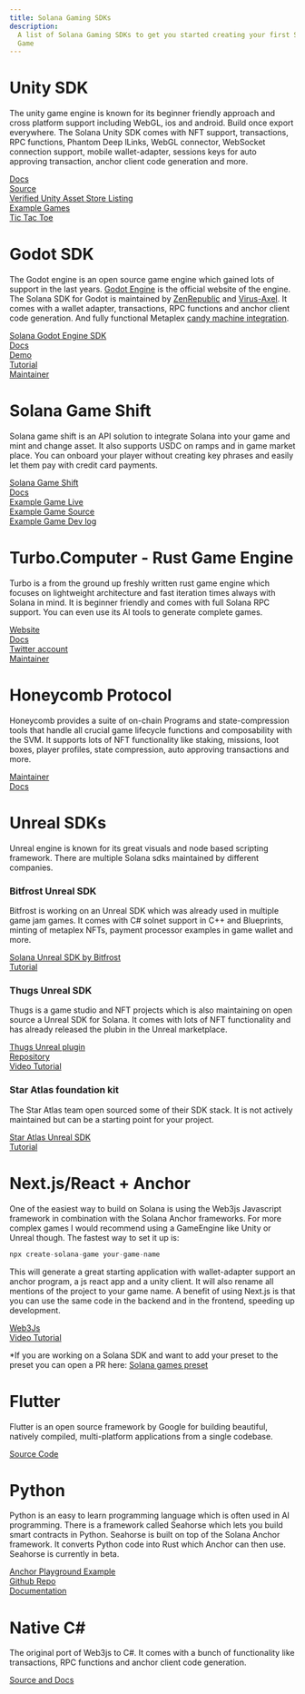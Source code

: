 ```yaml
---
title: Solana Gaming SDKs
description:
  A list of Solana Gaming SDKs to get you started creating your first Solana
  Game
---
```


# Unity SDK

The unity game engine is known for its beginner friendly approach and cross
platform support including WebGL, ios and android. Build once export everywhere.
The Solana Unity SDK comes with NFT support, transactions, RPC functions,
Phantom Deep lLinks, WebGL connector, WebSocket connection support, mobile
wallet-adapter, sessions keys for auto approving transaction, anchor client code
generation and more.

[Docs](https://docs.magicblock.gg/introduction)<br />
[Source](https://github.com/magicblock-labs/Solana.Unity-SDK)<br />
[Verified Unity Asset Store Listing](https://assetstore.unity.com/packages/decentralization/infrastructure/solana-sdk-for-unity-246931)<br />
[Example Games](https://github.com/solana-developers/solana-game-examples)<br />
[Tic Tac Toe](https://blog.magicblock.gg/bolt-tic-tac-toe/)<br />

# Godot SDK

The Godot engine is an open source game engine which gained lots of support in
the last years. [Godot Engine](https://godotengine.org/) is the official website
of the engine. The Solana SDK for Godot is maintained by
[ZenRepublic](https://twitter.com/ZenRepublicNDM) and
[Virus-Axel](https://twitter.com/AxelBenjam). It comes with a wallet adapter,
transactions, RPC functions and anchor client code generation. And fully
functional Metaplex
[candy machine integration](https://zenwiki.gitbook.io/solana-godot-sdk-docs/guides/setup-candy-machine).

[Solana Godot Engine SDK](https://github.com/Virus-Axel/godot-solana-sdk)<br />
[Docs](https://zenwiki.gitbook.io/solana-godot-sdk-docs)<br />
[Demo](https://github.com/ZenRepublic/GodotSolanaSDKDemoPackage)<br />
[Tutorial](https://www.youtube.com/watch?v=tszFPInYmXQ)<br />
[Maintainer](https://twitter.com/ZenRepublicNDM)<br />

# Solana Game Shift

Solana game shift is an API solution to integrate Solana into your game and mint
and change asset. It also supports USDC on ramps and in game market place. You
can onboard your player without creating key phrases and easily let them pay
with credit card payments.

[Solana Game Shift](https://gameshift.solanalabs.com/)<br />
[Docs](https://docs.gameshift.dev/)<br />
[Example Game Live](https://solplay.de/cubeshift)<br />
[Example Game Source](https://github.com/solana-developers/cube_shift)<br />
[Example Game Dev log](https://www.youtube.com/watch?v=hTCPXVn14TY)<br />

# Turbo.Computer - Rust Game Engine

Turbo is a from the ground up freshly written rust game engine which focuses on
lightweight architecture and fast iteration times always with Solana in mind. It
is beginner friendly and comes with full Solana RPC support. You can even use
its AI tools to generate complete games.

[Website](https://turbo.computer/)<br />
[Docs](https://turbo.computer/docs/intro)<br />
[Twitter account](https://twitter.com/jozanza)<br />
[Maintainer](https://twitter.com/jozanza)<br />

# Honeycomb Protocol

Honeycomb provides a suite of on-chain Programs and state-compression tools that
handle all crucial game lifecycle functions and composability with the SVM. It
supports lots of NFT functionality like staking, missions, loot boxes, player
profiles, state compression, auto approving transactions and more.

[Maintainer](https://twitter.com/honeycomb_prtcl)<br />
[Docs](https://docs.honeycombprotocol.com/)<br />

# Unreal SDKs

Unreal engine is known for its great visuals and node based scripting framework.
There are multiple Solana sdks maintained by different companies.

### Bitfrost Unreal SDK

Bitfrost is working on an Unreal SDK which was already used in multiple game jam
games. It comes with C# solnet support in C++ and Blueprints, minting of
metaplex NFTs, payment processor examples in game wallet and more.

[Solana Unreal SDK by Bitfrost](https://github.com/Bifrost-Technologies/Solana-Unreal-SDK)<br />
[Tutorial](https://www.youtube.com/watch?v=S8fm8mFeUkk)<br />

### Thugs Unreal SDK

Thugs is a game studio and NFT projects which is also maintaining on open source
a Unreal SDK for Solana. It comes with lots of NFT functionality and has already
released the plubin in the Unreal marketplace.

[Thugs Unreal plugin](https://www.unrealengine.com/marketplace/en-US/product/thugz-blockchain-plugin)<br />
[Repository](https://github.com/ThugzLabs/Thugz-BC-Plugin-Packaged-for-UE5.0)<br />
[Video Tutorial](https://www.youtube.com/watch?v=dS7sTZd_E9U&ab_channel=ThugzNFT)<br />

### Star Atlas foundation kit

The Star Atlas team open sourced some of their SDK stack. It is not actively
maintained but can be a starting point for your project.

[Star Atlas Unreal SDK](https://github.com/staratlasmeta/FoundationKit)<br />
[Tutorial](https://www.youtube.com/watch?v=S8fm8mFeUkk)<br />

# Next.js/React + Anchor

One of the easiest way to build on Solana is using the Web3js Javascript
framework in combination with the Solana Anchor frameworks. For more complex
games I would recommend using a GameEngine like Unity or Unreal though. The
fastest way to set it up is:

```js
npx create-solana-game your-game-name
```

This will generate a great starting application with wallet-adapter support an
anchor program, a js react app and a unity client. It will also rename all
mentions of the project to your game name. A benefit of using Next.js is that
you can use the same code in the backend and in the frontend, speeding up
development.

[Web3Js](https://solana.com/de/docs/clients/javascript-reference)<br />
[Video Tutorial](https://www.youtube.com/watch?v=fnhivg_pemI&t=1s&ab_channel=Solana)<br />

\*If you are working on a Solana SDK and want to add your preset to the preset
you can open a PR here:
[Solana games preset](https://github.com/solana-developers/solana_game_preset)<br />

# Flutter

Flutter is an open source framework by Google for building beautiful, natively
compiled, multi-platform applications from a single codebase.

[Source Code](https://github.com/espresso-cash/espresso-cash-public)<br />

# Python

Python is an easy to learn programming language which is often used in AI
programming. There is a framework called Seahorse which lets you build smart
contracts in Python. Seahorse is built on top of the Solana Anchor framework. It
converts Python code into Rust which Anchor can then use. Seahorse is currently
in beta.

[Anchor Playground Example](https://beta.solpg.io/tutorials/hello-seahorse)<br />
[Github Repo](https://github.com/solana-developers/seahorse)<br />
[Documentation](https://www.seahorse.dev/)

# Native C#

The original port of Web3js to C#. It comes with a bunch of functionality like
transactions, RPC functions and anchor client code generation.

[Source and Docs](https://github.com/bmresearch/Solnet/blob/master/docs/articles/getting_started.md)<br />
